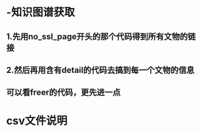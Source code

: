 # -知识图谱获取
## 1.先用no_ssl_page开头的那个代码得到所有文物的链接


## 2.然后再用含有detail的代码去搞到每一个文物的信息
## 可以看freer的代码，更先进一点


# csv文件说明
